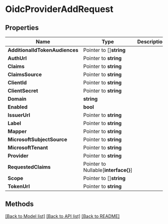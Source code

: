 # OidcProviderAddRequest

## Properties

Name | Type | Description | Notes
------------ | ------------- | ------------- | -------------
**AdditionalIdTokenAudiences** | Pointer to []**string** |  | [optional] 
**AuthUrl** | Pointer to **string** |  | [optional] 
**Claims** | Pointer to **string** |  | [optional] 
**ClaimsSource** | Pointer to **string** |  | [optional] 
**ClientId** | Pointer to **string** |  | [optional] 
**ClientSecret** | Pointer to **string** |  | [optional] 
**Domain** | **string** |  | 
**Enabled** | **bool** |  | 
**IssuerUrl** | Pointer to **string** |  | [optional] 
**Label** | Pointer to **string** |  | [optional] 
**Mapper** | Pointer to **string** |  | [optional] 
**MicrosoftSubjectSource** | Pointer to **string** |  | [optional] 
**MicrosoftTenant** | Pointer to **string** |  | [optional] 
**Provider** | Pointer to **string** |  | [optional] 
**RequestedClaims** | Pointer to Nullable[**interface{}**] |  | [optional] 
**Scope** | Pointer to []**string** |  | [optional] 
**TokenUrl** | Pointer to **string** |  | [optional] 

## Methods


[[Back to Model list]](../README.md#documentation-for-models) [[Back to API list]](../README.md#documentation-for-api-endpoints) [[Back to README]](../README.md)


